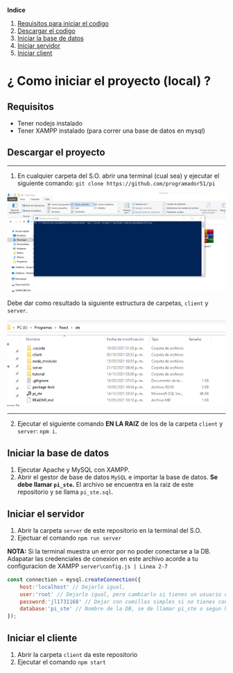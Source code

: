 **Indice**

1. [Requisitos para iniciar el codigo](#requirements)
2. [Descargar el codigo](#download)
3. [Iniciar la base de datos](#db)
4. [Iniciar servidor](#server)
5. [Iniciar client](#client)

# ¿ Como iniciar el proyecto (local) ?

<span id="requirements"></span>

## Requisitos

- Tener nodejs instalado
- Tener XAMPP instalado (para correr una base de datos en mysql)

<span id="download"></span>

## Descargar el proyecto

---

1. En cualquier carpeta del S.O. abrir una terminal (cual sea) y ejecutar el siguiente comando: `git clone https://github.com/programador51/pi`

![clone_code](./tutorial/1-git.png)

Debe dar como resultado la siguiente estructura de carpetas, `client` y `server`.

![folder](./tutorial/2-git.png)

---

2. Ejecutar el siguiente comando **EN LA RAIZ** de los de la carpeta `client` y `server`: `npm i`.

<span id="db"></span>

## Iniciar la base de datos

1. Ejecutar Apache y MySQL con XAMPP.
2. Abrir el gestor de base de datos `MySQL` e importar la base de datos. **Se debe llamar `pi_ste`.** El archivo se encuentra en la raiz de este repositorio y se llama `pi_ste.sql`.

<span id="server"></span>

## Iniciar el servidor

1. Abrir la carpeta `server` de este repositorio en la terminal del S.O.
2. Ejectuar el comando `npm run server`

**NOTA:** Si la terminal muestra un error por no poder conectarse a la DB.
Adapatar las credenciales de conexion en este archivo acorde a tu configuracion de XAMPP `server\config.js | Linea 2-7`

```javascript
const connection = mysql.createConnection({
    host:'localhost' // Dejarlo igual,
    user:'root' // Dejarlo igual, pero cambiarlo si tienes un usuario diferente a root,
    password:'jl1731168' // Dejar con comillas simples si no tienes contraseña o usar la tuya,
    database:'pi_ste' // Nombre de la DB, se de llamar pi_ste o segun hallas nombrado
});
```

<span id="client"></span>

## Iniciar el cliente

1. Abrir la carpeta `client` da este repositorio
2. Ejecutar el comando `npm start`
